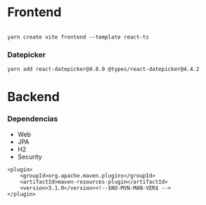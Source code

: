 # Frontend

````

yarn create vite frontend --template react-ts

````


### Datepicker

````
yarn add react-datepicker@4.8.0 @types/react-datepicker@4.4.2

````

# Backend

### Dependencias

- Web <br/>
- JPA <br/>
- H2 <br/>
- Security <br/>

````
<plugin>
	<groupId>org.apache.maven.plugins</groupId>
	<artifactId>maven-resources-plugin</artifactId>
	<version>3.1.0</version><!--$NO-MVN-MAN-VER$ -->
</plugin>
````


